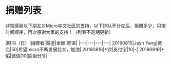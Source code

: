 # 捐赠列表

非常感谢以下朋友对Micro中文社区的支持，以下排队不分先后、捐赠多少，只按时间顺序，再次感谢大家的支持！（列表不定期更新）

|时间（日）|捐赠者|渠道|金额|寄语|
|---|---|---|---|
20190815|Jayn Yang|微店|50|希望micro不断发展壮大，加油|
20190816|*钦|支付宝|10|-|
20190819|*佑|微信|10|感谢分享|
